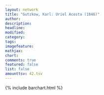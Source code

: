 ```yaml
---
layout: network
title: "Gutzkow, Karl: Uriel Acosta (1846)"
author:
description:
headline:
modified:
category:
tags:
imagefeature: 
mathjax: 
chart: 
comments: true
featured: false
list: false
amounttsv: 42.tsv
---
```

{% include barchart.html %}
